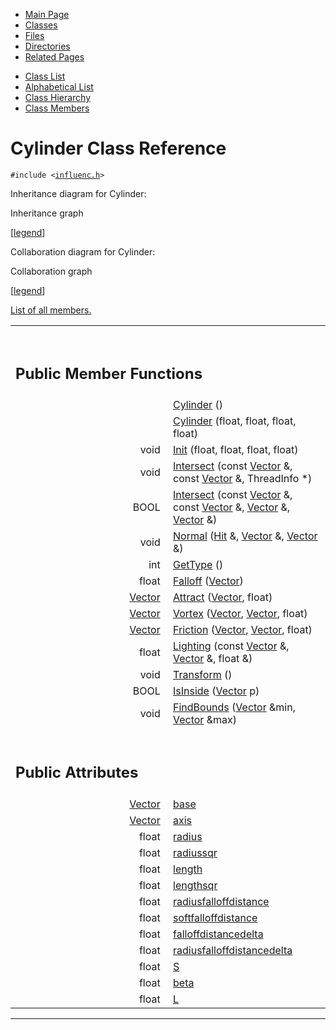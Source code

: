 <div class="tabs">

- [Main Page](index.md)
- <span id="current">[Classes](annotated.md)</span>
- [Files](files.md)
- [Directories](dirs.md)
- [Related Pages](pages.md)

</div>

<div class="tabs">

- [Class List](annotated.md)
- [Alphabetical List](classes.md)
- [Class Hierarchy](hierarchy.md)
- [Class Members](functions.md)

</div>

# Cylinder Class Reference

`#include <`<a href="influenc_8h-source.md" class="el"><code>influenc.h</code></a>`>`

Inheritance diagram for Cylinder:

<span class="image placeholder" original-image-src="classCylinder__inherit__graph.gif" original-image-title="" border="0" usemap="#Cylinder__inherit__map">Inheritance graph</span>

\[[legend](graph_legend.md)\]

Collaboration diagram for Cylinder:

<span class="image placeholder" original-image-src="classCylinder__coll__graph.gif" original-image-title="" border="0" usemap="#Cylinder__coll__map">Collaboration graph</span>

\[[legend](graph_legend.md)\]

[List of all members.](classCylinder-members.md)

<table data-border="0" data-cellpadding="0" data-cellspacing="0">
<colgroup>
<col style="width: 50%" />
<col style="width: 50%" />
</colgroup>
<tbody>
<tr>
<td></td>
<td></td>
</tr>
<tr>
<td colspan="2"><br />
&#10;<h2 id="public-member-functions">Public Member Functions</h2></td>
</tr>
<tr>
<td class="memItemLeft" style="text-align: right;" data-nowrap="" data-valign="top"> </td>
<td class="memItemRight" data-valign="bottom"><a href="classCylinder.md#3e04ea8fb4a787edfaab7e50dfd19452" class="el">Cylinder</a> ()</td>
</tr>
<tr>
<td class="memItemLeft" style="text-align: right;" data-nowrap="" data-valign="top"> </td>
<td class="memItemRight" data-valign="bottom"><a href="classCylinder.md#bc9c49bde688e61ca33ebaed0cb34dbe" class="el">Cylinder</a> (float, float, float, float)</td>
</tr>
<tr>
<td class="memItemLeft" style="text-align: right;" data-nowrap="" data-valign="top">void </td>
<td class="memItemRight" data-valign="bottom"><a href="classCylinder.md#4c070b0557b1721beae94ed3acb8db3c" class="el">Init</a> (float, float, float, float)</td>
</tr>
<tr>
<td class="memItemLeft" style="text-align: right;" data-nowrap="" data-valign="top">void </td>
<td class="memItemRight" data-valign="bottom"><a href="classCylinder.md#ebc1dd006469e892a02410cbfdd1d3ec" class="el">Intersect</a> (const <a href="classVector.md" class="el">Vector</a> &amp;, const <a href="classVector.md" class="el">Vector</a> &amp;, ThreadInfo *)</td>
</tr>
<tr>
<td class="memItemLeft" style="text-align: right;" data-nowrap="" data-valign="top">BOOL </td>
<td class="memItemRight" data-valign="bottom"><a href="classCylinder.md#3a8a40efddd68314bac0f4f5cb5d99fb" class="el">Intersect</a> (const <a href="classVector.md" class="el">Vector</a> &amp;, const <a href="classVector.md" class="el">Vector</a> &amp;, <a href="classVector.md" class="el">Vector</a> &amp;, <a href="classVector.md" class="el">Vector</a> &amp;)</td>
</tr>
<tr>
<td class="memItemLeft" style="text-align: right;" data-nowrap="" data-valign="top">void </td>
<td class="memItemRight" data-valign="bottom"><a href="classCylinder.md#8a11f22291743884b9331d9cb58e455e" class="el">Normal</a> (<a href="classHit.md" class="el">Hit</a> &amp;, <a href="classVector.md" class="el">Vector</a> &amp;, <a href="classVector.md" class="el">Vector</a> &amp;)</td>
</tr>
<tr>
<td class="memItemLeft" style="text-align: right;" data-nowrap="" data-valign="top">int </td>
<td class="memItemRight" data-valign="bottom"><a href="classCylinder.md#97bbe45df6b2b139c951f179d5dc83b8" class="el">GetType</a> ()</td>
</tr>
<tr>
<td class="memItemLeft" style="text-align: right;" data-nowrap="" data-valign="top">float </td>
<td class="memItemRight" data-valign="bottom"><a href="classCylinder.md#b5bbca2d93358bcb0059f7f9c68ca1ea" class="el">Falloff</a> (<a href="classVector.md" class="el">Vector</a>)</td>
</tr>
<tr>
<td class="memItemLeft" style="text-align: right;" data-nowrap="" data-valign="top"><a href="classVector.md" class="el">Vector</a> </td>
<td class="memItemRight" data-valign="bottom"><a href="classCylinder.md#7882a7921dd3430f5e0a1fa60aa374bd" class="el">Attract</a> (<a href="classVector.md" class="el">Vector</a>, float)</td>
</tr>
<tr>
<td class="memItemLeft" style="text-align: right;" data-nowrap="" data-valign="top"><a href="classVector.md" class="el">Vector</a> </td>
<td class="memItemRight" data-valign="bottom"><a href="classCylinder.md#cf2ea65a3bf1134f7a05638c12a6c1bf" class="el">Vortex</a> (<a href="classVector.md" class="el">Vector</a>, <a href="classVector.md" class="el">Vector</a>, float)</td>
</tr>
<tr>
<td class="memItemLeft" style="text-align: right;" data-nowrap="" data-valign="top"><a href="classVector.md" class="el">Vector</a> </td>
<td class="memItemRight" data-valign="bottom"><a href="classCylinder.md#60d1c5feb2dc82c525ec1f9ef1a734b6" class="el">Friction</a> (<a href="classVector.md" class="el">Vector</a>, <a href="classVector.md" class="el">Vector</a>, float)</td>
</tr>
<tr>
<td class="memItemLeft" style="text-align: right;" data-nowrap="" data-valign="top">float </td>
<td class="memItemRight" data-valign="bottom"><a href="classCylinder.md#3a5a7a2826e9d50e9b04343b3e2e5212" class="el">Lighting</a> (const <a href="classVector.md" class="el">Vector</a> &amp;, <a href="classVector.md" class="el">Vector</a> &amp;, float &amp;)</td>
</tr>
<tr>
<td class="memItemLeft" style="text-align: right;" data-nowrap="" data-valign="top">void </td>
<td class="memItemRight" data-valign="bottom"><a href="classCylinder.md#4b8349c99073588f0ccf6dd2c55a1202" class="el">Transform</a> ()</td>
</tr>
<tr>
<td class="memItemLeft" style="text-align: right;" data-nowrap="" data-valign="top">BOOL </td>
<td class="memItemRight" data-valign="bottom"><a href="classCylinder.md#cf5b86a14d1309ececc1cf2190d848b0" class="el">IsInside</a> (<a href="classVector.md" class="el">Vector</a> p)</td>
</tr>
<tr>
<td class="memItemLeft" style="text-align: right;" data-nowrap="" data-valign="top">void </td>
<td class="memItemRight" data-valign="bottom"><a href="classCylinder.md#1f8f3d611956246ca336e4f45fd01927" class="el">FindBounds</a> (<a href="classVector.md" class="el">Vector</a> &amp;min, <a href="classVector.md" class="el">Vector</a> &amp;max)</td>
</tr>
<tr>
<td colspan="2"><br />
&#10;<h2 id="public-attributes">Public Attributes</h2></td>
</tr>
<tr>
<td class="memItemLeft" style="text-align: right;" data-nowrap="" data-valign="top"><a href="classVector.md" class="el">Vector</a> </td>
<td class="memItemRight" data-valign="bottom"><a href="classCylinder.md#593616de15330c0fb2d55e55410bf994" class="el">base</a></td>
</tr>
<tr>
<td class="memItemLeft" style="text-align: right;" data-nowrap="" data-valign="top"><a href="classVector.md" class="el">Vector</a> </td>
<td class="memItemRight" data-valign="bottom"><a href="classCylinder.md#433169d5d9bcbb6d43f0d288e68f0cad" class="el">axis</a></td>
</tr>
<tr>
<td class="memItemLeft" style="text-align: right;" data-nowrap="" data-valign="top">float </td>
<td class="memItemRight" data-valign="bottom"><a href="classCylinder.md#fc021d54683383e5078ab9fefc4d53c8" class="el">radius</a></td>
</tr>
<tr>
<td class="memItemLeft" style="text-align: right;" data-nowrap="" data-valign="top">float </td>
<td class="memItemRight" data-valign="bottom"><a href="classCylinder.md#9412f6bc1eb7062c2c85b62daefca994" class="el">radiussqr</a></td>
</tr>
<tr>
<td class="memItemLeft" style="text-align: right;" data-nowrap="" data-valign="top">float </td>
<td class="memItemRight" data-valign="bottom"><a href="classCylinder.md#2fa47f7c65fec19cc163b195725e3844" class="el">length</a></td>
</tr>
<tr>
<td class="memItemLeft" style="text-align: right;" data-nowrap="" data-valign="top">float </td>
<td class="memItemRight" data-valign="bottom"><a href="classCylinder.md#a47af4ad1faba99be2b99b4f7c2bf05d" class="el">lengthsqr</a></td>
</tr>
<tr>
<td class="memItemLeft" style="text-align: right;" data-nowrap="" data-valign="top">float </td>
<td class="memItemRight" data-valign="bottom"><a href="classCylinder.md#0cfd751c35c87074b8b89276e141615d" class="el">radiusfalloffdistance</a></td>
</tr>
<tr>
<td class="memItemLeft" style="text-align: right;" data-nowrap="" data-valign="top">float </td>
<td class="memItemRight" data-valign="bottom"><a href="classCylinder.md#044f4c255ee2b04cee19959f28705d75" class="el">softfalloffdistance</a></td>
</tr>
<tr>
<td class="memItemLeft" style="text-align: right;" data-nowrap="" data-valign="top">float </td>
<td class="memItemRight" data-valign="bottom"><a href="classCylinder.md#480bbfb58eec35a1faf2785276b01fc0" class="el">falloffdistancedelta</a></td>
</tr>
<tr>
<td class="memItemLeft" style="text-align: right;" data-nowrap="" data-valign="top">float </td>
<td class="memItemRight" data-valign="bottom"><a href="classCylinder.md#c48f3a7303cbbca387e277a93f6c3aa7" class="el">radiusfalloffdistancedelta</a></td>
</tr>
<tr>
<td class="memItemLeft" style="text-align: right;" data-nowrap="" data-valign="top">float </td>
<td class="memItemRight" data-valign="bottom"><a href="classCylinder.md#5dbc98dcc983a70728bd082d1a47546e" class="el">S</a></td>
</tr>
<tr>
<td class="memItemLeft" style="text-align: right;" data-nowrap="" data-valign="top">float </td>
<td class="memItemRight" data-valign="bottom"><a href="classCylinder.md#987bcab01b929eb2c07877b224215c92" class="el">beta</a></td>
</tr>
<tr>
<td class="memItemLeft" style="text-align: right;" data-nowrap="" data-valign="top">float </td>
<td class="memItemRight" data-valign="bottom"><a href="classCylinder.md#d20caec3b48a1eef164cb4ca81ba2587" class="el">L</a></td>
</tr>
</tbody>
</table>

------------------------------------------------------------------------

<span id="_details"></span>

